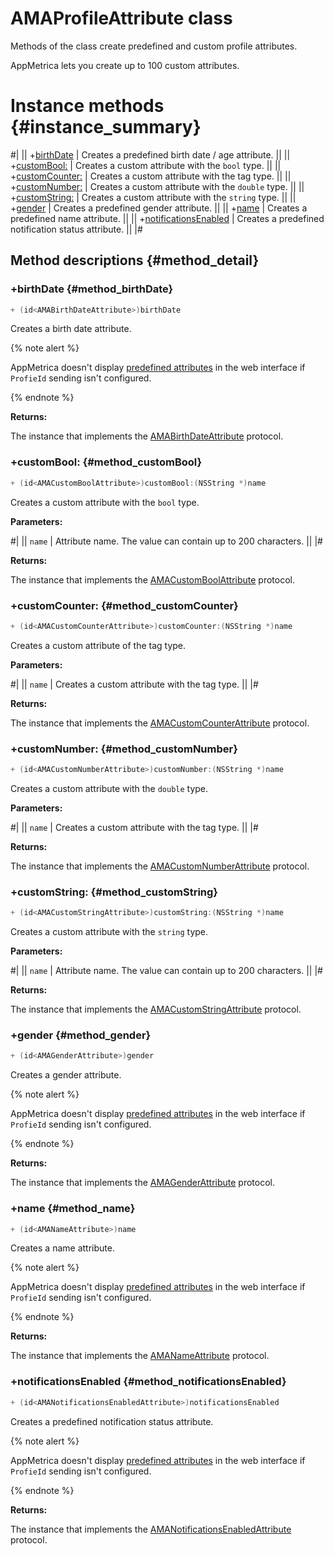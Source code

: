 # AMAProfileAttribute class

Methods of the class create predefined and custom profile attributes.

AppMetrica lets you create up to 100 custom attributes.

# Instance methods {#instance_summary}

#|
|| +[birthDate](#method_birthDate) | Creates a predefined birth date / age attribute. ||
|| +[customBool:](#method_customBool) | Creates a custom attribute with the `bool` type. ||
|| +[customCounter:](#method_customCounter) | Creates a custom attribute with the tag type. ||
|| +[customNumber:](#method_customNumber) | Creates a custom attribute with the `double` type. ||
|| +[customString:](#method_customString) | Creates a custom attribute with the `string` type. ||
|| +[gender](#method_gender) | Creates a predefined gender attribute. ||
|| +[name](#method_name) | Creates a predefined name attribute. ||
|| +[notificationsEnabled](#method_notificationsEnabled) | Creates a predefined notification status attribute. ||
|#

## Method descriptions {#method_detail}

### +birthDate {#method_birthDate}

```objectivec translate=no
+ (id<AMABirthDateAttribute>)birthDate
```

Creates a birth date attribute.

{% note alert %}

AppMetrica doesn't display [predefined attributes](../../../../data-collection/profile-attributes.md#pre-defined) in the web interface if `ProfieId` sending isn't configured.

{% endnote %}

**Returns:**

The instance that implements the [AMABirthDateAttribute](AMABirthDateAttribute.md) protocol.

### +customBool: {#method_customBool}

```objectivec translate=no
+ (id<AMACustomBoolAttribute>)customBool:(NSString *)name
```

Creates a custom attribute with the `bool` type.

**Parameters:**

#|
|| `name` | Attribute name. The value can contain up to 200 characters. ||
|#

**Returns:**

The instance that implements the [AMACustomBoolAttribute](AMACustomBoolAttribute.md) protocol.

### +customCounter: {#method_customCounter}

```objectivec translate=no
+ (id<AMACustomCounterAttribute>)customCounter:(NSString *)name
```

Creates a custom attribute of the tag type.

**Parameters:**

#|
|| `name` | Creates a custom attribute with the tag type. ||
|#

**Returns:**

The instance that implements the [AMACustomCounterAttribute](AMACustomCounterAttribute.md) protocol.

### +customNumber: {#method_customNumber}

```objectivec translate=no
+ (id<AMACustomNumberAttribute>)customNumber:(NSString *)name
```

Creates a custom attribute with the `double` type.

**Parameters:**

#|
|| `name` | Creates a custom attribute with the tag type. ||
|#

**Returns:**

The instance that implements the [AMACustomNumberAttribute](AMACustomNumberAttribute.md) protocol.

### +customString: {#method_customString}

```objectivec translate=no
+ (id<AMACustomStringAttribute>)customString:(NSString *)name
```

Creates a custom attribute with the `string` type.

**Parameters:**

#|
|| `name` | Attribute name. The value can contain up to 200 characters. ||
|#

**Returns:**

The instance that implements the [AMACustomStringAttribute](AMACustomStringAttribute.md) protocol.

### +gender {#method_gender}

```objectivec translate=no
+ (id<AMAGenderAttribute>)gender
```

Creates a gender attribute.

{% note alert %}

AppMetrica doesn't display [predefined attributes](../../../../data-collection/profile-attributes.md#pre-defined) in the web interface if `ProfieId` sending isn't configured.

{% endnote %}

**Returns:**

The instance that implements the [AMAGenderAttribute](AMAGenderAttribute.md) protocol.

### +name {#method_name}

```objectivec translate=no
+ (id<AMANameAttribute>)name
```

Creates a name attribute.

{% note alert %}

AppMetrica doesn't display [predefined attributes](../../../../data-collection/profile-attributes.md#pre-defined) in the web interface if `ProfieId` sending isn't configured.

{% endnote %}

**Returns:**

The instance that implements the [AMANameAttribute](AMANameAttribute.md) protocol.

### +notificationsEnabled {#method_notificationsEnabled}

```objectivec translate=no
+ (id<AMANotificationsEnabledAttribute>)notificationsEnabled
```

Creates a predefined notification status attribute.

{% note alert %}

AppMetrica doesn't display [predefined attributes](../../../../data-collection/profile-attributes.md#pre-defined) in the web interface if `ProfieId` sending isn't configured.

{% endnote %}

**Returns:**

The instance that implements the [AMANotificationsEnabledAttribute](AMANotificationsEnabledAttribute.md) protocol.
